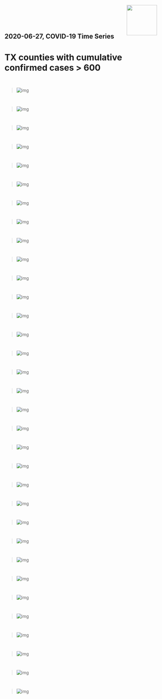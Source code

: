 <img align="right"  height="100" src="/doc/utsw-master-logo-cmyk+BI.png">

 <p>&nbsp;</p> 

 <p>&nbsp;</p> 

## 2020-06-27, COVID-19 Time Series
# TX counties with cumulative confirmed cases > 600


 <p>&nbsp;</p> 

>![img](/output/TX_counties_uptodate/Harris_3plot_combined.png)

 <p>&nbsp;</p> 

>![img](/output/TX_counties_uptodate/Dallas_3plot_combined.png)

 <p>&nbsp;</p> 

>![img](/output/TX_counties_uptodate/Tarrant_3plot_combined.png)

 <p>&nbsp;</p> 

>![img](/output/TX_counties_uptodate/Bexar_3plot_combined.png)

 <p>&nbsp;</p> 

>![img](/output/TX_counties_uptodate/Travis_3plot_combined.png)

 <p>&nbsp;</p> 

>![img](/output/TX_counties_uptodate/El-Paso_3plot_combined.png)

 <p>&nbsp;</p> 

>![img](/output/TX_counties_uptodate/Fort-Bend_3plot_combined.png)

 <p>&nbsp;</p> 

>![img](/output/TX_counties_uptodate/Hidalgo_3plot_combined.png)

 <p>&nbsp;</p> 

>![img](/output/TX_counties_uptodate/Potter_3plot_combined.png)

 <p>&nbsp;</p> 

>![img](/output/TX_counties_uptodate/Galveston_3plot_combined.png)

 <p>&nbsp;</p> 

>![img](/output/TX_counties_uptodate/Collin_3plot_combined.png)

 <p>&nbsp;</p> 

>![img](/output/TX_counties_uptodate/Denton_3plot_combined.png)

 <p>&nbsp;</p> 

>![img](/output/TX_counties_uptodate/Hays_3plot_combined.png)

 <p>&nbsp;</p> 

>![img](/output/TX_counties_uptodate/Cameron_3plot_combined.png)

 <p>&nbsp;</p> 

>![img](/output/TX_counties_uptodate/Brazoria_3plot_combined.png)

 <p>&nbsp;</p> 

>![img](/output/TX_counties_uptodate/Lubbock_3plot_combined.png)

 <p>&nbsp;</p> 

>![img](/output/TX_counties_uptodate/Walker_3plot_combined.png)

 <p>&nbsp;</p> 

>![img](/output/TX_counties_uptodate/Montgomery_3plot_combined.png)

 <p>&nbsp;</p> 

>![img](/output/TX_counties_uptodate/Williamson_3plot_combined.png)

 <p>&nbsp;</p> 

>![img](/output/TX_counties_uptodate/Nueces_3plot_combined.png)

 <p>&nbsp;</p> 

>![img](/output/TX_counties_uptodate/Brazos_3plot_combined.png)

 <p>&nbsp;</p> 

>![img](/output/TX_counties_uptodate/Jefferson_3plot_combined.png)

 <p>&nbsp;</p> 

>![img](/output/TX_counties_uptodate/Webb_3plot_combined.png)

 <p>&nbsp;</p> 

>![img](/output/TX_counties_uptodate/Bell_3plot_combined.png)

 <p>&nbsp;</p> 

>![img](/output/TX_counties_uptodate/Anderson_3plot_combined.png)

 <p>&nbsp;</p> 

>![img](/output/TX_counties_uptodate/Moore_3plot_combined.png)

 <p>&nbsp;</p> 

>![img](/output/TX_counties_uptodate/Randall_3plot_combined.png)

 <p>&nbsp;</p> 

>![img](/output/TX_counties_uptodate/Ector_3plot_combined.png)

 <p>&nbsp;</p> 

>![img](/output/TX_counties_uptodate/Titus_3plot_combined.png)

 <p>&nbsp;</p> 

>![img](/output/TX_counties_uptodate/Ellis_3plot_combined.png)

 <p>&nbsp;</p> 

>![img](/output/TX_counties_uptodate/McLennan_3plot_combined.png)

 <p>&nbsp;</p> 

>![img](/output/TX_counties_uptodate/Guadalupe_3plot_combined.png)

 <p>&nbsp;</p> 

>![img](/output/TX_counties_uptodate/Jones_3plot_combined.png)

 <p>&nbsp;</p> 

